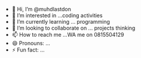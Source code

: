 - 👋 Hi, I’m @muhdlastdon
- 👀 I’m interested in ...coding activities
- 🌱 I’m currently learning ... programming
- 💞️ I’m looking to collaborate on ... projects thinking
- 📫 How to reach me ...WA me on 0815504129
- 😄 Pronouns: ...
- ⚡ Fun fact: ...

<!---
muhdlastdon/muhdlastdon is a ✨ special ✨ repository because its `README.md` (this file) appears on your GitHub profile.
You can click the Preview link to take a look at your changes.
--->
